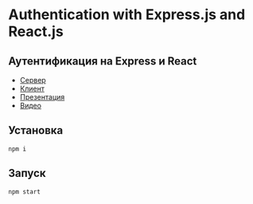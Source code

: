 # Authentication with Express.js and React.js
## Аутентификация на Express и React

* [Сервер](https://github.com/dmitryweiner/express-auth-example/tree/master/server)
* [Клиент](https://github.com/dmitryweiner/express-auth-example/tree/master/client)
* [Презентация](https://dmitryweiner.github.io/lectures/Express.html#/)
* [Видео](https://www.youtube.com/watch?v=5riqB93BSsM)

## Установка

```shell
npm i
```

## Запуск

```shell
npm start
```
